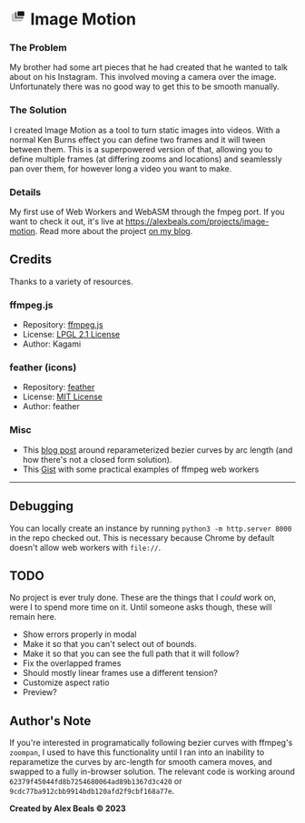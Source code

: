 # <img src="/assets/favicon/android-chrome-192x192.png?raw=true" width="30" alt="Logo"/> Image Motion

### The Problem
My brother had some art pieces that he had created that he wanted to talk about on his Instagram. This involved moving a camera over the image. Unfortunately there was no good way to get this to be smooth manually.

### The Solution
I created Image Motion as a tool to turn static images into videos. With a normal Ken Burns effect you can define two frames and it will tween between them. This is a superpowered version of that, allowing you to define multiple frames (at differing zooms and locations) and seamlessly pan over them, for however long a video you want to make.

### Details
My first use of Web Workers and WebASM through the fmpeg port. If you want to check it out, it's live at https://alexbeals.com/projects/image-motion.  Read more about the project [on my blog](http://blog.alexbeals.com/posts/image-motion).

## Credits

Thanks to a variety of resources.

### ffmpeg.js

- Repository: [ffmpeg.js](https://github.com/Kagami/ffmpeg.js/)
- License: [LPGL 2.1 License](https://github.com/Kagami/ffmpeg.js/blob/master/LICENSE.MP4)
- Author: Kagami

### feather (icons)

- Repository: [feather](https://github.com/feathericons/feather)
- License: [MIT License](https://github.com/feathericons/feather/blob/master/LICENSE)
- Author: feather

### Misc
- This [blog post](https://fjorge.com/insights/blog/can-bezier-curves-be-quickly-parameterized-by-arc-length/) around reparameterized bezier curves by arc length (and how there's not a closed form solution).
- This [Gist](https://gist.github.com/ilblog/5fa2914e0ad666bbb85745dbf4b3f106#file-clock-html-L8) with some practical examples of ffmpeg web workers

---

## Debugging
You can locally create an instance by running `python3 -m http.server 8000` in the repo checked out. This is necessary because Chrome by default doesn't allow web workers with `file://`.

## TODO

No project is ever truly done. These are the things that I *could* work on, were I to spend more time on it. Until someone asks though, these will remain here.
* Show errors properly in modal
* Make it so that you can't select out of bounds.
* Make it so that you can see the full path that it will follow?
* Fix the overlapped frames
* Should mostly linear frames use a different tension?
* Customize aspect ratio
* Preview?

## Author's Note
If you're interested in programatically following bezier curves with ffmpeg's `zoompan`, I used to have this functionality until I ran into an inability to reparametize the curves by arc-length for smooth camera moves, and swapped to a fully in-browser solution. The relevant code is working around `62379f45044fd8b7254680064ad89b1367d3c420` or `9cdc77ba912cbb9914bdb120afd2f9cbf168a77e`.

**Created by Alex Beals © 2023**
